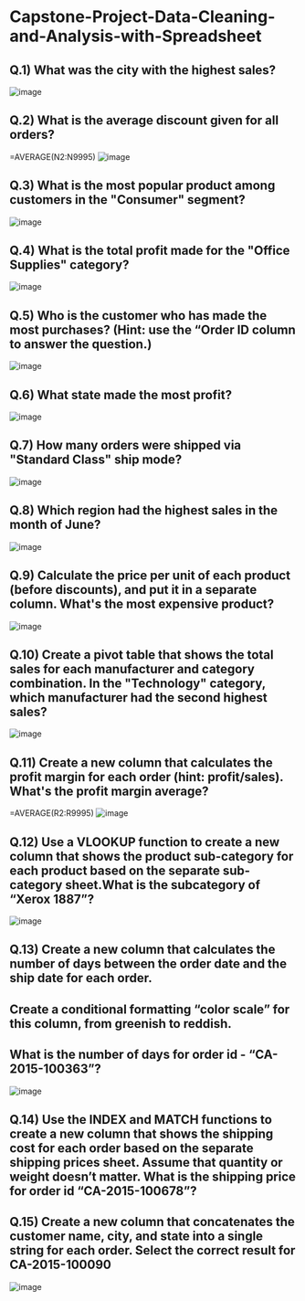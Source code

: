 # Capstone-Project-Data-Cleaning-and-Analysis-with-Spreadsheet

## Q.1) What was the city with the highest sales?

![image](https://user-images.githubusercontent.com/116772724/222916659-46a14019-4169-4647-a48f-67e6c4c81d12.png)


## Q.2) What is the average discount given for all orders?

=AVERAGE(N2:N9995)
![image](https://user-images.githubusercontent.com/116772724/222921229-4cbc91c8-24ef-47d9-8ade-69f6ef710901.png)


## Q.3) What is the most popular product among customers in the "Consumer" segment?

![image](https://user-images.githubusercontent.com/116772724/222916583-52498b6c-ab5e-415e-ae44-e5b59a8ab433.png)

## Q.4) What is the total profit made for the "Office Supplies" category?

![image](https://user-images.githubusercontent.com/116772724/222916787-20d94bd8-8ab4-4c6a-8bfd-7f7af8f2b099.png)

## Q.5) Who is the customer who has made the most purchases? (Hint: use the “Order ID column to answer the question.)

![image](https://user-images.githubusercontent.com/116772724/222916881-7834a08f-e5ba-4fcc-be7b-edf00d2d2608.png)

## Q.6) What state made the most profit?

![image](https://user-images.githubusercontent.com/116772724/222917238-61a7f9f6-a1fa-4f32-b7f8-8ead00ef07d1.png)

## Q.7) How many orders were shipped via "Standard Class" ship mode?

![image](https://user-images.githubusercontent.com/116772724/222917412-db69379a-befa-46d9-a840-941b7763ddc3.png)

## Q.8) Which region had the highest sales in the month of June?

![image](https://user-images.githubusercontent.com/116772724/222918849-e3298812-b812-495e-83d2-c24919d775c1.png)

## Q.9) Calculate the price per unit of each product (before discounts), and put it in a separate column. What's the most expensive product?
 
 ![image](https://user-images.githubusercontent.com/116772724/222920556-b197f502-fdb1-497b-8e3e-395b0182ef73.png)

## Q.10) Create a pivot table that shows the total sales for each manufacturer and category combination. In the "Technology" category, which manufacturer had the second highest sales?
 
 ![image](https://user-images.githubusercontent.com/116772724/222920934-16e22695-2904-4500-8c3c-4e7db913fd92.png)

## Q.11)  Create a new column that calculates the profit margin for each order (hint: profit/sales). What's the profit margin average?

=AVERAGE(R2:R9995)
![image](https://user-images.githubusercontent.com/116772724/222921199-23aa0313-e386-4665-8920-5d143395e549.png)

## Q.12) Use a VLOOKUP function to create a new column that shows the product sub-category for each product based on the separate sub-category sheet.What is the subcategory of “Xerox 1887”?

![image](https://user-images.githubusercontent.com/116772724/222922445-ba2770d5-264e-47e2-84df-320289eb0984.png)

## Q.13) Create a new column that calculates the number of days between the order date and the ship date for each order. 
  ##     Create a conditional formatting “color scale” for this column, from greenish to reddish.
  ##     What is the number of days for order id - “CA-2015-100363”?
  
  ![image](https://user-images.githubusercontent.com/116772724/222931688-d1f75c51-066e-40c3-9c5c-7d05c2aac7bc.png)
  
## Q.14) Use the INDEX and MATCH functions to create a new column that shows the shipping cost for each order based on the separate shipping prices sheet. Assume that quantity or weight doesn’t matter. What is the shipping price for order id “CA-2015-100678”?



## Q.15) Create a new column that concatenates the customer name, city, and state into a single string for each order. Select the correct result for CA-2015-100090

![image](https://user-images.githubusercontent.com/116772724/222939003-331490ec-3367-4c5c-ac98-4dae4b4fc197.png)
